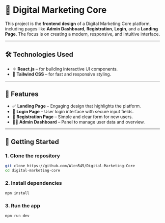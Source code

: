 # 🌟 Digital Marketing Core

This project is the **frontend design** of a Digital Marketing Core platform, including pages like **Admin Dashboard**, **Registration**, **Login**, and a **Landing Page**. The focus is on creating a modern, responsive, and intuitive interface.

---

## 🛠️ Technologies Used

- ⚛️ **React.js** – for building interactive UI components.
- 💨 **Tailwind CSS** – for fast and responsive styling.

---

## 🌟 Features

- ✅ **Landing Page** – Engaging design that highlights the platform.
- 🔐 **Login Page** – User login interface with secure input fields.
- 📝 **Registration Page** – Simple and clear form for new users.
- 🧑‍💼 **Admin Dashboard** – Panel to manage user data and overview.

---

## 🚀 Getting Started

### 1. Clone the repository
```bash
git clone https://github.com/Alen545/Digital-Marketing-Core
cd digital-marketing-core
```

### 2. Install dependencies
```bash
npm install
```
### 3. Run the app
```bash
npm run dev
```
